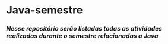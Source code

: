 # Java-semestre

### *Nesse repositório serão listadas todas as atividades realizadas durante o semestre relacionadas a Java*

